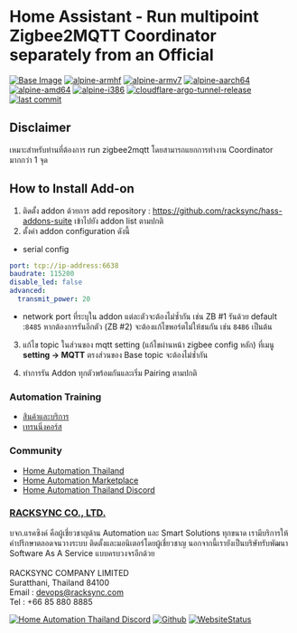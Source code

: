 # Home Assistant - Run multipoint Zigbee2MQTT Coordinator separately from an Official 

[![Base Image](https://img.shields.io/badge/Base%20Image-3.18-blue)](https://github.com/home-assistant/docker-base)  [![alpine-armhf](https://img.shields.io/badge/armhf-yes-brightgreen)](https://alpinelinux.org/releases/) 
[![alpine-armv7](https://img.shields.io/badge/armv7-yes-brightgreen)](https://alpinelinux.org/releases/) 
[![alpine-aarch64](https://img.shields.io/badge/aarch64-yes-brightgreen)](https://alpinelinux.org/releases/) 
[![alpine-amd64](https://img.shields.io/badge/amd64-yes-brightgreen)](https://alpinelinux.org/releases/) 
[![alpine-i386](https://img.shields.io/badge/i386-yes-brightgreen)](https://alpinelinux.org/releases/)
[![cloudflare-argo-tunnel-release](https://img.shields.io/github/v/release/racksync/hass-addons-multipoint-zigbee)](https://github.com/racksync/hass-addons-multipoint-zigbee/releases) [![last commit](https://img.shields.io/github/last-commit/racksync/hass-addons-multipoint-zigbee)](https://github.com/racksync/hass-addons-multipoint-zigbee/commit/)

## Disclaimer ###

เหมาะสำหรับท่านที่ต้องการ run zigbee2mqtt โดยสามารถแยกการทำงาน Coordinator มากกว่า 1 จุด

## How to Install Add-on

1. ติดตั้ง addon ด้วยการ add repository : https://github.com/racksync/hass-addons-suite เข้าไปยัง addon list ตามปกติ
2. ตั้งค่า addon configuration ดังนี้
- serial config
```yaml
port: tcp://ip-address:6638
baudrate: 115200
disable_led: false
advanced:
  transmit_power: 20
```
- network port ที่ระบุใน addon แต่ละตัวจะต้องไม่ซ้ำกัน เช่น ZB #1 รันด้วย default :```8485``` หากต้องการรันอีกตัว (ZB #2) จะต้องแก้ไขพอร์ตไม่ให้ชนกัน เช่น ```8486``` เป็นต้น

3. แก้ไข topic ในส่วนของ mqtt setting (แก้ไขผ่านหน้า zigbee config หลัก) ที่เมนู **setting -> MQTT** ตรงส่วนของ Base topic จะต้องไม่ซ้ำกัน

4. ทำการรัน Addon ทุกตัวพร้อมกันและเริ่ม Pairing ตามปกติ


### Automation Training

- [สินค้าและบริการ](http://racksync.com)
- [เทรนนิ่งคอร์ส](https://facebook.com/racksync)

### Community

- [Home Automation Thailand](https://www.facebook.com/groups/hathailand)
- [Home Automation Marketplace](https://www.facebook.com/groups/hatmarketplace)
- [Home Automation Thailand Discord](https://discord.gg/Wc5CwnWkp4) 

### [RACKSYNC CO., LTD.](https://racksync.com)

บจก.แรคซิงค์ คือผู้เชี่ยวชาญด้าน Automation และ Smart Solutions ทุกขนาด เรามีบริการให้คำปรึกษาตลอดจนวางระบบ ติดตั้งและมอนิเตอร์โดยผู้เชี่ยวชาญ นอกจากนี้เรายังเป็นบริษัทรับพัฒนา Software As A Service แบบครบวงจรอีกด้วย
\
\
RACKSYNC COMPANY LIMITED \
Suratthani, Thailand 84100 \
Email : devops@racksync.com \
Tel : +66 85 880 8885 

[![Home Automation Thailand Discord](https://img.shields.io/discord/986181205504438345?style=for-the-badge)](https://discord.gg/Wc5CwnWkp4) [![Github](https://img.shields.io/github/followers/racksync?style=for-the-badge)](https://github.com/racksync) 
[![WebsiteStatus](https://img.shields.io/website?down_color=grey&down_message=Offline&style=for-the-badge&up_color=green&up_message=Online&url=https%3A%2F%2Fracksync.com)](https://racksync.com)